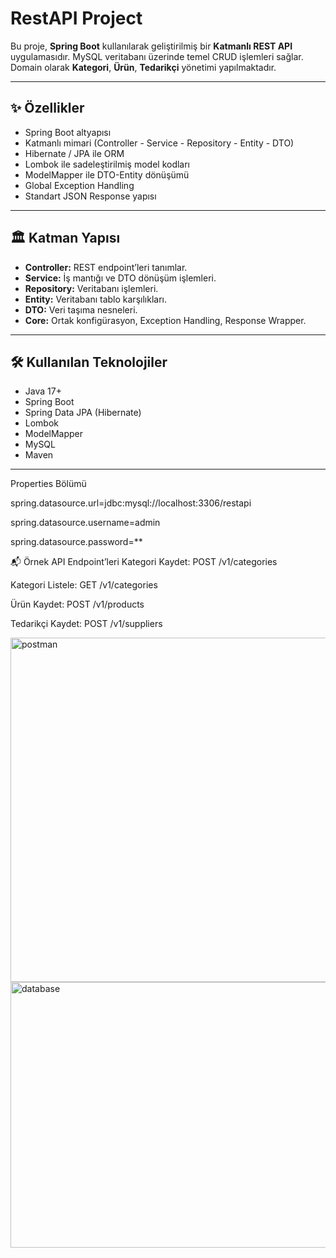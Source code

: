 # RestAPI Project

Bu proje, **Spring Boot** kullanılarak geliştirilmiş bir **Katmanlı REST API** uygulamasıdır. 
MySQL veritabanı üzerinde temel CRUD işlemleri sağlar. 
Domain olarak **Kategori**, **Ürün**, **Tedarikçi** yönetimi yapılmaktadır.

---

## ✨ Özellikler

- Spring Boot altyapısı
- Katmanlı mimari (Controller - Service - Repository - Entity - DTO)
- Hibernate / JPA ile ORM
- Lombok ile sadeleştirilmiş model kodları
- ModelMapper ile DTO-Entity dönüşümü
- Global Exception Handling
- Standart JSON Response yapısı

---

## 🏛️ Katman Yapısı



- **Controller:** REST endpoint’leri tanımlar.
- **Service:** İş mantığı ve DTO dönüşüm işlemleri.
- **Repository:** Veritabanı işlemleri.
- **Entity:** Veritabanı tablo karşılıkları.
- **DTO:** Veri taşıma nesneleri.
- **Core:** Ortak konfigürasyon, Exception Handling, Response Wrapper.

---

## 🛠️ Kullanılan Teknolojiler

- Java 17+
- Spring Boot
- Spring Data JPA (Hibernate)
- Lombok
- ModelMapper
- MySQL
- Maven

---
Properties Bölümü

spring.datasource.url=jdbc:mysql://localhost:3306/restapi

spring.datasource.username=admin

spring.datasource.password=**

📬 Örnek API Endpoint’leri
Kategori Kaydet: POST /v1/categories

Kategori Listele: GET /v1/categories

Ürün Kaydet: POST /v1/products

Tedarikçi Kaydet: POST /v1/suppliers


<img width="884" height="551" alt="postman" src="https://github.com/user-attachments/assets/f1bb05d4-8cd5-4891-be9f-5039afa72445" />



<img width="818" height="425" alt="database" src="https://github.com/user-attachments/assets/c5340eb4-6397-417e-aba1-ef084684fcec" />


